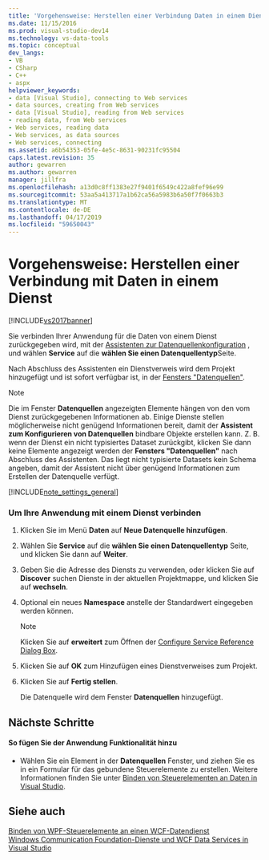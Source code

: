 ```yaml
---
title: 'Vorgehensweise: Herstellen einer Verbindung Daten in einem Dienst mit | Microsoft-Dokumentation'
ms.date: 11/15/2016
ms.prod: visual-studio-dev14
ms.technology: vs-data-tools
ms.topic: conceptual
dev_langs:
- VB
- CSharp
- C++
- aspx
helpviewer_keywords:
- data [Visual Studio], connecting to Web services
- data sources, creating from Web services
- data [Visual Studio], reading from Web services
- reading data, from Web services
- Web services, reading data
- Web services, as data sources
- Web services, connecting
ms.assetid: a6b54353-05fe-4e5c-8631-90231fc95504
caps.latest.revision: 35
author: gewarren
ms.author: gewarren
manager: jillfra
ms.openlocfilehash: a13d0c8ff1383e27f9401f6549c422a8fef96e99
ms.sourcegitcommit: 53aa5a413717a1b62ca56a5983b6a50f7f0663b3
ms.translationtype: MT
ms.contentlocale: de-DE
ms.lasthandoff: 04/17/2019
ms.locfileid: "59650043"
---
```

# <a name="how-to-connect-to-data-in-a-service"></a>Vorgehensweise: Herstellen einer Verbindung mit Daten in einem Dienst
[!INCLUDE[vs2017banner](../includes/vs2017banner.md)]

Sie verbinden Ihrer Anwendung für die Daten von einem Dienst zurückgegeben wird, mit der [Assistenten zur Datenquellenkonfiguration](http://msdn.microsoft.com/library/c4df7de5-5da0-4064-940c-761dd6d9e28f) , und wählen **Service** auf die **wählen Sie einen Datenquellentyp**Seite.  
  
 Nach Abschluss des Assistenten ein Dienstverweis wird dem Projekt hinzugefügt und ist sofort verfügbar ist, in der [Fensters "Datenquellen"](http://msdn.microsoft.com/library/0d20f699-cc95-45b3-8ecb-c7edf1f67992).  
  
> [!NOTE]
>  Die im Fenster **Datenquellen** angezeigten Elemente hängen von den vom Dienst zurückgegebenen Informationen ab. Einige Dienste stellen möglicherweise nicht genügend Informationen bereit, damit der **Assistent zum Konfigurieren von Datenquellen** bindbare Objekte erstellen kann. Z. B. wenn der Dienst ein nicht typisiertes Dataset zurückgibt, klicken Sie dann keine Elemente angezeigt werden der **Fensters "Datenquellen"** nach Abschluss des Assistenten. Das liegt nicht typisierte Datasets kein Schema angeben, damit der Assistent nicht über genügend Informationen zum Erstellen der Datenquelle verfügt.  
  
 [!INCLUDE[note_settings_general](../includes/note-settings-general-md.md)]  
  
### <a name="to-connect-your-application-to-a-service"></a>Um Ihre Anwendung mit einem Dienst verbinden  
  
1.  Klicken Sie im Menü **Daten** auf **Neue Datenquelle hinzufügen**.  
  
2.  Wählen Sie **Service** auf die **wählen Sie einen Datenquellentyp** Seite, und klicken Sie dann auf **Weiter**.  
  
3.  Geben Sie die Adresse des Diensts zu verwenden, oder klicken Sie auf **Discover** suchen Dienste in der aktuellen Projektmappe, und klicken Sie auf **wechseln**.  
  
4.  Optional ein neues **Namespace** anstelle der Standardwert eingegeben werden können.  
  
    > [!NOTE]
    >  Klicken Sie auf **erweitert** zum Öffnen der [Configure Service Reference Dialog Box](../data-tools/configure-service-reference-dialog-box.md).  
  
5.  Klicken Sie auf **OK** zum Hinzufügen eines Dienstverweises zum Projekt.  
  
6.  Klicken Sie auf **Fertig stellen**.  
  
     Die Datenquelle wird dem Fenster **Datenquellen** hinzugefügt.  
  
## <a name="next-steps"></a>Nächste Schritte  
  
#### <a name="to-add-functionality-to-your-application"></a>So fügen Sie der Anwendung Funktionalität hinzu  
  
-   Wählen Sie ein Element in der **Datenquellen** Fenster, und ziehen Sie es in ein Formular für das gebundene Steuerelemente zu erstellen. Weitere Informationen finden Sie unter [Binden von Steuerelementen an Daten in Visual Studio](../data-tools/bind-controls-to-data-in-visual-studio.md).  
  
## <a name="see-also"></a>Siehe auch  
 [Binden von WPF-Steuerelemente an einen WCF-Datendienst](../data-tools/bind-wpf-controls-to-a-wcf-data-service.md)   
 [Windows Communication Foundation-Dienste und WCF Data Services in Visual Studio](../data-tools/windows-communication-foundation-services-and-wcf-data-services-in-visual-studio.md)
